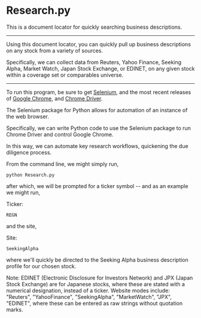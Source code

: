 # Research.py
This is a document locator for quickly searching business descriptions.

-----------------------------------------------------------------------------------------------------------------
Using this document locator, you can quickly pull up business descriptions on any stock from a variety of sources.

Specifically, we can collect data from Reuters, Yahoo Finance, Seeking Alpha, Market Watch, Japan Stock Exchange, or EDINET, 
on any given stock within a coverage set or comparables universe.

-----------------------------------------------------------------------------------------------------------------

To run this program, be sure to get [Selenium](https://www.seleniumhq.org/), and the most recent releases of [Google Chrome](https://www.google.com/chrome/?brand=CHBF&utm_source=bing&utm_medium=cpc&utm_campaign=1005992%20%7C%20Chrome%20Win10%20%7C%20DR%20%7C%20ESS01%20%7C%20NA%20%7C%20US%20%7C%20en%20%7C%20Desk%20%7C%20BING%20SEM%20%7C%20BKWS%20~%20Top%20KWDS%20-%20Exact&utm_term=google%20chrome&utm_content=Google%20Chrome%20-%20Exact&ds_kid=43700010220923516&gclid=CNupzfPj--ACFduGxQIdWPcHaA&gclsrc=ds),
and [Chrome Driver](https://chromedriver.storage.googleapis.com/index.html?path=2.46/).

The Selenium package for Python allows for automation of an instance of the web browser.

Specifically, we can write Python code to use the Selenium package to run Chrome Driver and control Google Chrome.

In this way, we can automate key research workflows, quickening the due diligence process.

From the command line, we might simply run,

```
python Research.py
```
after which, we will be prompted for a ticker symbol -- and as an example we might run,

Ticker:
```
REGN
```
and the site,

Site:
```
SeekingAlpha
```
where we'll quickly be directed to the Seeking Alpha business description profile for our chosen stock.

Note: EDINET (Electronic Disclosure for Investors Network) and JPX (Japan Stock Exchange) are for Japanese stocks,
where these are stated with a numerical designation, instead of a ticker. Website modes include: "Reuters", "YahooFinance",
"SeekingAlpha", "MarketWatch", "JPX", "EDINET", where these can be entered as raw strings without quotation marks.
